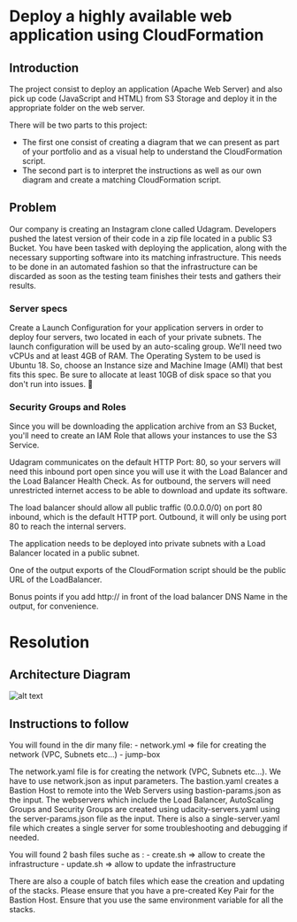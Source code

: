 # Deploy a highly available web application using CloudFormation

## Introduction 

The project consist to deploy an application (Apache Web Server) and also pick up code (JavaScript and HTML) from S3 Storage and deploy it in the appropriate folder on the web server.

There will be two parts to this project:
-   The first one consist of creating a diagram that we can present as part of your portfolio and as a visual help to understand the CloudFormation script.
-   The second part is to interpret the instructions as well as our own diagram and create a matching CloudFormation script.

## Problem 

Our company is creating an Instagram clone called Udagram. Developers pushed the latest version of their code in a zip file located in a public S3 Bucket.
You have been tasked with deploying the application, along with the necessary supporting software into its matching infrastructure.
This needs to be done in an automated fashion so that the infrastructure can be discarded as soon as the testing team finishes their tests and gathers their results.

### Server specs

Create a Launch Configuration for your application servers in order to deploy four servers, two located in each of your private subnets.
The launch configuration will be used by an auto-scaling group.
We'll need two vCPUs and at least 4GB of RAM. The Operating System to be used is Ubuntu 18. So, choose an Instance size and Machine Image (AMI) that best fits this spec. Be sure to allocate at least 10GB of disk space so that you don't run into issues. 

### Security Groups and Roles

Since you will be downloading the application archive from an S3 Bucket, you'll need to create an IAM Role that allows your instances to use the S3 Service.

Udagram communicates on the default HTTP Port: 80, so your servers will need this inbound port open since you will use it with the Load Balancer and the Load Balancer Health Check. As for outbound, the servers will need unrestricted internet access to be able to download and update its software.

The load balancer should allow all public traffic (0.0.0.0/0) on port 80 inbound, which is the default HTTP port. Outbound, it will only be using port 80 to reach the internal servers.

The application needs to be deployed into private subnets with a Load Balancer located in a public subnet.

One of the output exports of the CloudFormation script should be the public URL of the LoadBalancer.

Bonus points if you add http:// in front of the load balancer DNS Name in the output, for convenience.


# Resolution

## Architecture Diagram

![alt text](https://github.com/AnselmeChans/Deploy-web-app-cloudfront/Udacity_Project2_Diagram?raw=true)



## Instructions to follow

You will found in the dir many file: 
    -   network.yml => file for creating the network (VPC, Subnets etc...)
    -   jump-box


The network.yaml file is for creating the network (VPC, Subnets etc...). We have to use network.json as input parameters. 
The bastion.yaml creates a Bastion Host to remote into the Web Servers using bastion-params.json as the input. The webservers which include the Load Balancer, AutoScaling Groups and Security Groups are created using udacity-servers.yaml using the server-params.json file as the input. There is also a single-server.yaml file which creates a single server for some troubleshooting and debugging if needed. 

You will found 2 bash files suche as : 
    -   create.sh => allow to create the infrastructure 
    -   update.sh => allow to update the infrastructure


There are also a couple of batch files which ease the creation and updating of the stacks. Please ensure that you have a pre-created Key Pair for the Bastion Host. Ensure that you use the same environment variable for all the stacks.

